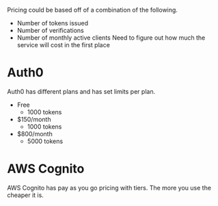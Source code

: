 Pricing could be based off of a combination of the following.
- Number of tokens issued
- Number of verifications
- Number of monthly active clients
Need to figure out how much the service will cost in the first place
# Auth0

Auth0 has different plans and has set limits per plan.
- Free
    - 1000 tokens
- $150/month
    - 1000 tokens
- $800/month
    - 5000 tokens
# AWS Cognito

AWS Cognito has pay as you go pricing with tiers. The more you use the cheaper it is.